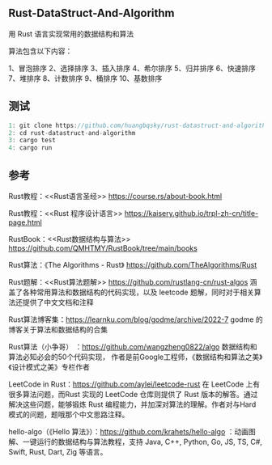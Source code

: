 ## Rust-DataStruct-And-Algorithm 

用 Rust 语言实现常用的数据结构和算法

算法包含以下内容：

1、冒泡排序
2、选择排序
3、插入排序
4、希尔排序
5、归并排序
6、快速排序
7、堆排序
8、计数排序
9、桶排序
10、基数排序

## 测试

```dart
1: git clone https://github.com/huangbqsky/rust-datastruct-and-algorithm.git
2: cd rust-datastruct-and-algorithm
3: cargo test
4: cargo run
```


## 参考 

Rust教程：<<Rust语言圣经>> https://course.rs/about-book.html

Rust教程：<<Rust 程序设计语言>> https://kaisery.github.io/trpl-zh-cn/title-page.html

RustBook：<<Rust数据结构与算法>> https://github.com/QMHTMY/RustBook/tree/main/books

Rust算法：《The Algorithms - Rust》 https://github.com/TheAlgorithms/Rust

Rust题解：<<Rust算法题解>> https://github.com/rustlang-cn/rust-algos 涵盖了各种常用算法和数据结构的代码实现，以及 leetcode 题解，同时对于相关算法还提供了中文文档和注释

Rust算法博客集：https://learnku.com/blog/godme/archive/2022-7 godme 的博客关于算法和数据结构的合集

Rust算法（小争哥） ：https://github.com/wangzheng0822/algo 数据结构和算法必知必会的50个代码实现， 作者是前Google工程师，《数据结构和算法之美》《设计模式之美》专栏作者

LeetCode in Rust：https://github.com/aylei/leetcode-rust 在 LeetCode 上有很多算法问题，而Rust 实现的 LeetCode 仓库则提供了 Rust 版本的解答。通过解决这些问题，能够锻炼 Rust 编程能力，并加深对算法的理解。作者对与Hard 模式的问题，题哦那个中文思路注释。

hello-algo（《Hello 算法》）：https://github.com/krahets/hello-algo ：动画图解、一键运行的数据结构与算法教程，支持 Java, C++, Python, Go, JS, TS, C#, Swift, Rust, Dart, Zig 等语言。


